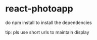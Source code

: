 # react-photoapp

do npm install to install the dependencies


tip: pls use short urls to maintain display
